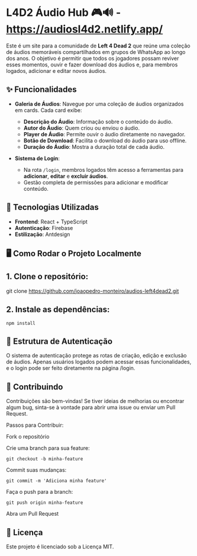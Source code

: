 # L4D2 Áudio Hub 🎮🔊 - https://audiosl4d2.netlify.app/

Este é um site para a comunidade de **Left 4 Dead 2** que reúne uma coleção de áudios memoráveis compartilhados em grupos de WhatsApp ao longo dos anos. O objetivo é permitir que todos os jogadores possam reviver esses momentos, ouvir e fazer download dos áudios e, para membros logados, adicionar e editar novos áudios.

## ✨ Funcionalidades

- **Galeria de Áudios**: Navegue por uma coleção de áudios organizados em cards. Cada card exibe:
  - **Descrição do Áudio**: Informação sobre o conteúdo do áudio.
  - **Autor do Áudio**: Quem criou ou enviou o áudio.
  - **Player de Áudio**: Permite ouvir o áudio diretamente no navegador.
  - **Botão de Download**: Facilita o download do áudio para uso offline.
  - **Duração do Áudio**: Mostra a duração total de cada áudio.
  
- **Sistema de Login**:
  - Na rota `/login`, membros logados têm acesso a ferramentas para **adicionar**, **editar** e **excluir áudios**.
  - Gestão completa de permissões para adicionar e modificar conteúdo.

## 🚀 Tecnologias Utilizadas

- **Frontend**: React + TypeScript
- **Autenticação**: Firebase
- **Estilização**: Antdesign

## 🖥️ Como Rodar o Projeto Localmente

## 1. **Clone o repositório**:

   git clone https://github.com/joaopedro-monteiro/audios-left4dead2.git
   
## 2. Instale as dependências:

`npm install`

## 🔑 Estrutura de Autenticação
O sistema de autenticação protege as rotas de criação, edição e exclusão de áudios. Apenas usuários logados podem acessar essas funcionalidades, e o login pode ser feito diretamente na página /login.

## 👤 Contribuindo

Contribuições são bem-vindas! Se tiver ideias de melhorias ou encontrar algum bug, sinta-se à vontade para abrir uma issue ou enviar um Pull Request.

Passos para Contribuir:

Fork o repositório

Crie uma branch para sua feature:

`git checkout -b minha-feature`

Commit suas mudanças:

`git commit -m 'Adiciona minha feature'`

Faça o push para a branch:

`git push origin minha-feature`

Abra um Pull Request

## 📜 Licença
Este projeto é licenciado sob a Licença MIT.

